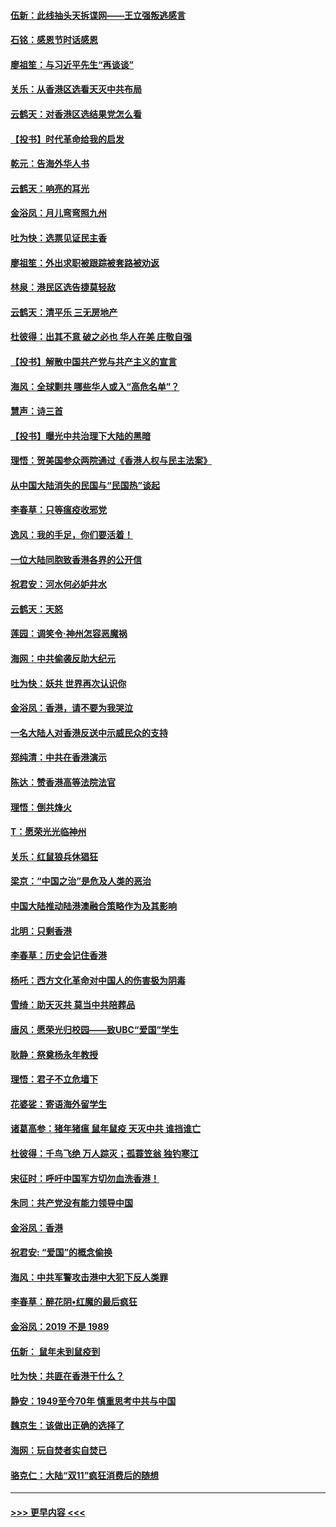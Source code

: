 #### [伍新：此线抽头天拆谍网——王立强叛逃感言](../pages/nsc993/n11687981.md?t=11290644) 
#### [石铭：感恩节时话感恩](../pages/nsc993/n11687568.md?t=11290644) 
#### [廖祖笙：与习近平先生“再谈谈”](../pages/nsc993/n11687005.md?t=11290644) 
#### [关乐：从香港区选看天灭中共布局](../pages/nsc993/n11686647.md?t=11290644) 
#### [云鹤天：对香港区选结果党怎么看](../pages/nsc993/n11686216.md?t=11290644) 
#### [【投书】时代革命给我的启发](../pages/nsc993/n11684287.md?t=11290644) 
#### [乾元：告海外华人书](../pages/nsc993/n11684044.md?t=11290644) 
#### [云鹤天：响亮的耳光](../pages/nsc993/n11684254.md?t=11290644) 
#### [金浴凤：月儿弯弯照九州](../pages/nsc993/n11684231.md?t=11290644) 
#### [吐为快：选票见证民主香](../pages/nsc993/n11684206.md?t=11290644) 
#### [廖祖笙：外出求职被跟踪被套路被劝返](../pages/nsc993/n11683874.md?t=11290644) 
#### [林泉：港民区选告捷莫轻敌](../pages/nsc993/n11683930.md?t=11290644) 
#### [云鹤天：清平乐 三无房地产](../pages/nsc993/n11681521.md?t=11290644) 
#### [杜彼得：出其不意 破之必也 华人在美 庄敬自强](../pages/nsc993/n11679554.md?t=11290644) 
#### [【投书】解散中国共产党与共产主义的宣言](../pages/nsc993/n11679177.md?t=11290644) 
#### [海风：全球剿共 哪些华人或入“高危名单”？](../pages/nsc993/n11678617.md?t=11290644) 
#### [慧声：诗三首](../pages/nsc993/n11678848.md?t=11290644) 
#### [【投书】曝光中共治理下大陆的黑暗](../pages/nsc993/n11678674.md?t=11290644) 
#### [理悟：贺美国参众两院通过《香港人权与民主法案》](../pages/nsc993/n11678104.md?t=11290644) 
#### [从中国大陆消失的民国与“民国热”谈起](../pages/nsc993/n11678075.md?t=11290644) 
#### [李春草：只等瘟疫收邪党](../pages/nsc993/n11677308.md?t=11290644) 
#### [逸风：我的手足，你们要活着！](../pages/nsc993/n11676352.md?t=11290644) 
#### [一位大陆同胞致香港各界的公开信](../pages/nsc993/n11675761.md?t=11290644) 
#### [祝君安：河水何必妒井水](../pages/nsc993/n11675746.md?t=11290644) 
#### [云鹤天：天怒](../pages/nsc993/n11675718.md?t=11290644) 
#### [莲园：调笑令‧神州怎容恶魔祸](../pages/nsc993/n11675648.md?t=11290644) 
#### [海网：中共偷袭反助大纪元](../pages/nsc993/n11673515.md?t=11290644) 
#### [吐为快：妖共 世界再次认识你](../pages/nsc993/n11673506.md?t=11290644) 
#### [金浴凤：香港，请不要为我哭泣](../pages/nsc993/n11673248.md?t=11290644) 
#### [一名大陆人对香港反送中示威民众的支持](../pages/nsc993/n11672615.md?t=11290644) 
#### [郑纯清：中共在香港演示](../pages/nsc993/n11670539.md?t=11290644) 
#### [陈达：赞香港高等法院法官](../pages/nsc993/n11669542.md?t=11290644) 
#### [理悟：倒共烽火](../pages/nsc993/n11668844.md?t=11290644) 
#### [T：愿荣光光临神州](../pages/nsc993/n11668421.md?t=11290644) 
#### [关乐：红鼠狼兵休猖狂](../pages/nsc993/n11668378.md?t=11290644) 
#### [梁京：“中国之治”是危及人类的恶治](../pages/nsc993/n11668328.md?t=11290644) 
#### [中国大陆推动陆港澳融合策略作为及其影响](../pages/nsc993/n11668157.md?t=11290644) 
#### [北明：只剩香港](../pages/nsc993/n11668002.md?t=11290644) 
#### [李春草：历史会记住香港](../pages/nsc993/n11667927.md?t=11290644) 
#### [杨吒：西方文化革命对中国人的伤害极为阴毒](../pages/nsc993/n11664521.md?t=11290644) 
#### [雪绮：助天灭共 莫当中共陪葬品](../pages/nsc993/n11662650.md?t=11290644) 
#### [唐风：愿荣光归校园——致UBC“爱国”学生](../pages/nsc993/n11662194.md?t=11290644) 
#### [耿静：祭奠杨永年教授](../pages/nsc993/n11662514.md?t=11290644) 
#### [理悟：君子不立危墙下](../pages/nsc993/n11662172.md?t=11290644) 
#### [花婆娑：寄语海外留学生](../pages/nsc993/n11662121.md?t=11290644) 
#### [诸葛高参：猪年猪瘟 鼠年鼠疫 天灭中共 谁挡谁亡](../pages/nsc993/n11661980.md?t=11290644) 
#### [杜彼得：千鸟飞绝 万人踪灭；孤蓑笠翁 独钓寒江](../pages/nsc993/n11661170.md?t=11290644) 
#### [宋征时：呼吁中国军方切勿血洗香港！](../pages/nsc993/n11415318.md?t=11290644) 
#### [朱同：共产党没有能力领导中国](../pages/nsc993/n11660421.md?t=11290644) 
#### [金浴凤：香港](../pages/nsc993/n11660419.md?t=11290644) 
#### [祝君安: “爱国”的概念偷换](../pages/nsc993/n11659706.md?t=11290644) 
#### [海风：中共军警攻击港中大犯下反人类罪](../pages/nsc993/n11659632.md?t=11290644) 
#### [李春草：醉花阴•红魔的最后疯狂](../pages/nsc993/n11659287.md?t=11290644) 
#### [金浴凤：2019 不是 1989](../pages/nsc993/n11657663.md?t=11290644) 
#### [伍新： 鼠年未到鼠疫到](../pages/nsc993/n11655098.md?t=11290644) 
#### [吐为快：共匪在香港干什么？](../pages/nsc993/n11654891.md?t=11290644) 
#### [静安：1949至今70年 慎重思考中共与中国](../pages/nsc993/n11651244.md?t=11290644) 
#### [魏京生：该做出正确的选择了](../pages/nsc993/n11653084.md?t=11290644) 
#### [海网：玩自焚者实自焚已](../pages/nsc993/n11652423.md?t=11290644) 
#### [骆克仁：大陆“双11”疯狂消费后的随想](../pages/nsc993/n11652305.md?t=11290644) 

----
#### [ >>> 更早内容 <<< ](../indexes/nsc993-earlier.md)
